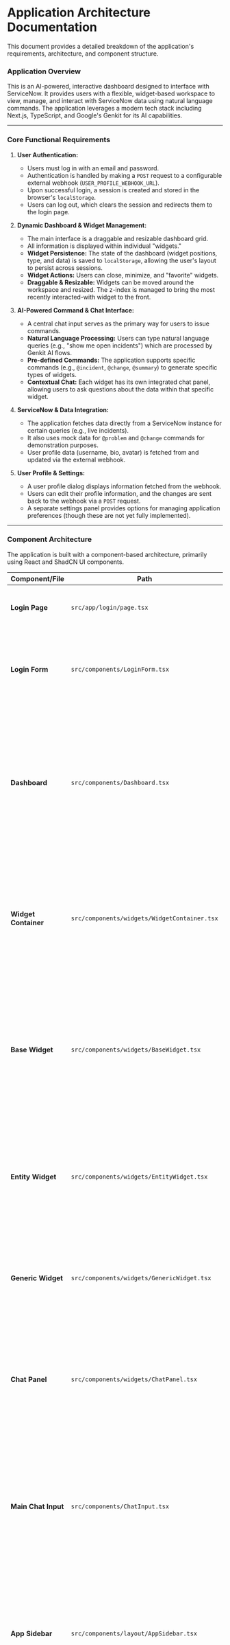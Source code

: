 # Application Architecture Documentation

This document provides a detailed breakdown of the application's requirements, architecture, and component structure.

### **Application Overview**

This is an AI-powered, interactive dashboard designed to interface with ServiceNow. It provides users with a flexible, widget-based workspace to view, manage, and interact with ServiceNow data using natural language commands. The application leverages a modern tech stack including Next.js, TypeScript, and Google's Genkit for its AI capabilities.

---

### **Core Functional Requirements**

1.  **User Authentication:**
    *   Users must log in with an email and password.
    *   Authentication is handled by making a `POST` request to a configurable external webhook (`USER_PROFILE_WEBHOOK_URL`).
    *   Upon successful login, a session is created and stored in the browser's `localStorage`.
    *   Users can log out, which clears the session and redirects them to the login page.

2.  **Dynamic Dashboard & Widget Management:**
    *   The main interface is a draggable and resizable dashboard grid.
    *   All information is displayed within individual "widgets."
    *   **Widget Persistence:** The state of the dashboard (widget positions, type, and data) is saved to `localStorage`, allowing the user's layout to persist across sessions.
    *   **Widget Actions:** Users can close, minimize, and "favorite" widgets.
    *   **Draggable & Resizable:** Widgets can be moved around the workspace and resized. The z-index is managed to bring the most recently interacted-with widget to the front.

3.  **AI-Powered Command & Chat Interface:**
    *   A central chat input serves as the primary way for users to issue commands.
    *   **Natural Language Processing:** Users can type natural language queries (e.g., "show me open incidents") which are processed by Genkit AI flows.
    *   **Pre-defined Commands:** The application supports specific commands (e.g., `@incident`, `@change`, `@summary`) to generate specific types of widgets.
    *   **Contextual Chat:** Each widget has its own integrated chat panel, allowing users to ask questions about the data within that specific widget.

4.  **ServiceNow & Data Integration:**
    *   The application fetches data directly from a ServiceNow instance for certain queries (e.g., live incidents).
    *   It also uses mock data for `@problem` and `@change` commands for demonstration purposes.
    *   User profile data (username, bio, avatar) is fetched from and updated via the external webhook.

5.  **User Profile & Settings:**
    *   A user profile dialog displays information fetched from the webhook.
    *   Users can edit their profile information, and the changes are sent back to the webhook via a `POST` request.
    *   A separate settings panel provides options for managing application preferences (though these are not yet fully implemented).

---

### **Component Architecture**

The application is built with a component-based architecture, primarily using React and ShadCN UI components.

| Component/File                      | Path                                         | Description                                                                                                                                                                                             |
| ----------------------------------- | -------------------------------------------- | ------------------------------------------------------------------------------------------------------------------------------------------------------------------------------------------------------- |
| **Login Page**                      | `src/app/login/page.tsx`                     | The main entry point for authentication. Renders the `LoginForm`.                                                                                                                                       |
| **Login Form**                      | `src/components/LoginForm.tsx`               | A form using `react-hook-form` and `zod` for validation. It captures user credentials and calls the `login` service.                                                                                    |
| **Dashboard**                       | `src/components/Dashboard.tsx`               | The core component that manages the overall state of the application, including the list of widgets and the currently logged-in user's profile. It handles widget creation, deletion, and updates.       |
| **Widget Container**                | `src/components/widgets/WidgetContainer.tsx` | Renders all active (non-minimized) widgets. It manages the drag-and-drop functionality, positioning, and boundaries for each widget using `react-draggable`.                                       |
| **Base Widget**                     | `src/components/widgets/BaseWidget.tsx`      | The main shell for every widget. It includes the header with controls (close, minimize, favorite, chat), the draggable handle, and renders the specific widget type (e.g., `EntityWidget`) inside.      |
| **Entity Widget**                   | `src/components/widgets/EntityWidget.tsx`    | A specialized widget for displaying structured data like Incidents, Problems, and Changes. It features a master-detail view to show a list and then the details of a selected item.                 |
| **Generic Widget**                  | `src/components/widgets/GenericWidget.tsx`   | A simple widget for displaying unstructured text or JSON data, typically used for responses from generic AI queries.                                                                                    |
| **Chat Panel**                      | `src/components/widgets/ChatPanel.tsx`       | The contextual chat interface embedded within each widget. Manages the display of chat history and the input form for asking questions about the widget's data.                                          |
| **Main Chat Input**                 | `src/components/ChatInput.tsx`               | The primary, bottom-of-the-page input field for submitting commands to create new widgets. It supports pre-defined command suggestions and voice input (though voice is browser-dependent).          |
| **App Sidebar**                     | `src/components/layout/AppSidebar.tsx`       | The main navigation sidebar. It displays minimized and favorited widgets, and provides access to the Profile and Settings dialogs. It is collapsible.                                                 |
| **Profile Dialog**                  | `src/components/Profile.tsx`                 | A dialog for viewing and editing the user's profile. It is populated with data fetched from the webhook and sends updates back.                                                                         |
| **User Service**                    | `src/services/userService.ts`                | A service module that encapsulates all communication with the external user profile webhook (login, get profile, update profile) using `axios`.                                                       |
| **ServiceNow Service**              | `src/services/servicenow.ts`                 | A service module responsible for making API calls to the ServiceNow instance to fetch live data like incidents.                                                                                         |
| **Genkit AI Flows**                 | `src/ai/flows/*.ts`                          | A collection of server-side TypeScript files that define the AI logic using Genkit. Each file typically defines a "flow" for a specific task, such as generating a widget from a query (`generate-widget-from-query.ts`) or providing context-aware chat (`context-aware-widget-chat.ts`). |
